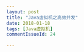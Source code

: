 ```yaml
---
layout: post
title: "Java虚拟机之高效并发"
date: 2018-01-18
tags: [Java虚拟机]
commentIssueId: 24

---
```


###